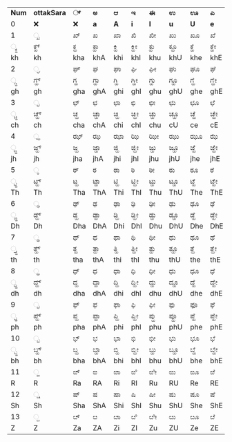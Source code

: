 |         |               |       |       |       |       |       |       |       |       |       |       |       |
|---------|---------------|-------|-------|-------|-------|-------|-------|-------|-------|-------|-------|-------|
| **Num** | **ottakSara** | **್**  | **ಅ** | **ಆ** | **ಇ** | **ಈ** | **ಉ** | **ಊ** | **ಎ** | **ಏ** | **ಒ** | **ಓ** |
| 0       | ❌            | ❌    | **a** | **A** | **i** | **I** | **u** | **U** | **e** | **E** | **o** | **O** |
| 1       | ್ಖ             | ಖ್     | ಖ     | ಖಾ    | ಖಿ     | ಖೀ    | ಖು    | ಖೂ    | ಖೆ     | ಖೇ    | ಖೊ    | ಖೋ    |
| ್ಕ್ಹ      | ಕ್ಹ್            | ಕ್ಹ    | ಕ್ಹಾ   | ಕ್ಹಿ    | ಕ್ಹೀ   | ಕ್ಹು   | ಕ್ಹೂ   | ಕ್ಹೆ    | ಕ್ಹೇ   | ಕ್ಹೊ   | ಕ್ಹೋ   |       |
| kh      | kh            | kha   | khA   | khi   | khI   | khu   | khU   | khe   | khE   | kho   | khO   |       |
| 2       | ್ಘ             | ಘ್     | ಘ     | ಘಾ    | ಘಿ     | ಘೀ    | ಘು    | ಘೂ    | ಘೆ     | ಘೇ    | ಘೊ    | ಘೋ    |
| ್ಗ್ಹ      | ಗ್ಹ್            | ಗ್ಹ    | ಗ್ಹಾ   | ಗ್ಹಿ    | ಗ್ಹೀ   | ಗ್ಹು   | ಗ್ಹೂ   | ಗ್ಹೆ    | ಗ್ಹೇ   | ಗ್ಹೊ   | ಗ್ಹೋ   |       |
| gh      | gh            | gha   | ghA   | ghi   | ghI   | ghu   | ghU   | ghe   | ghE   | gho   | ghO   |       |
| 3       | ್ಛ             | ಛ್     | ಛ     | ಛಾ    | ಛಿ     | ಛೀ    | ಛು    | ಛೂ    | ಛೆ     | ಛೇ    | ಛೊ    | ಛೋ    |
| ್ಚ್ಹ      | ಚ್ಹ್            | ಚ್ಹ    | ಚ್ಹಾ   | ಚ್ಹಿ    | ಚ್ಹೀ   | ಚ್ಹು   | ಚ್ಹೂ   | ಚ್ಹೆ    | ಚ್ಹೇ   | ಚ್ಹೊ   | ಚ್ಹೋ   |       |
| ch      | ch            | cha   | chA   | chi   | chI   | chu   | cU    | ce    | cE    | co    | cO    |       |
| 4       | ್ಝ             | ಝ್     | ಝ     | ಝಾ    | ಝಿ     | ಝೀ    | ಝು    | ಝೂ    | ಝೆ     | ಝೇ    | ಝೊ    | ಝೋ    |
| ್ಜ್ಹ      | ಜ್ಹ್            | ಜ್ಹ    | ಜ್ಹಾ   | ಜ್ಹಿ    | ಜ್ಹೀ   | ಜ್ಹು   | ಜ್ಹೂ   | ಜ್ಹೆ    | ಜ್ಹೇ   | ಜ್ಹೊ   | ಜ್ಹೋ   |       |
| jh      | jh            | jha   | jhA   | jhi   | jhI   | jhu   | jhU   | jhe   | jhE   | jho   | jhO   |       |
| 5       | ್ಠ             | ಠ್     | ಠ     | ಠಾ    | ಠಿ     | ಠೀ    | ಠು    | ಠೂ    | ಠೆ     | ಠೇ    | ಠೊ    | ಠೋ    |
| ್ಟ್ಹ      | ಟ್ಹ್            | ಟ್ಹ    | ಟ್ಹಾ   | ಟ್ಹಿ    | ಟ್ಹೀ   | ಟ್ಹು   | ಟ್ಹೂ   | ಟ್ಹೆ    | ಟ್ಹೇ   | ಟ್ಹೊ   | ಟ್ಹೋ   |       |
| Th      | Th            | Tha   | ThA   | Thi   | ThI   | Thu   | ThU   | The   | ThE   | Tho   | ThO   |       |
| 6       | ್ಢ             | ಢ್     | ಢ     | ಢಾ    | ಢಿ     | ಢೀ    | ಢು    | ಢೂ    | ಢೆ     | ಢೇ    | ಢೊ    | ಢೋ    |
| ್ಡ್ಹ      | ಡ್ಹ್            | ಡ್ಹ    | ಡ್ಹಾ   | ಡ್ಹಿ    | ಡ್ಹೀ   | ಡ್ಹು   | ಡ್ಹೂ   | ಡ್ಹೆ    | ಡ್ಹೇ   | ಡ್ಹೊ   | ಡ್ಹೋ   |       |
| Dh      | Dh            | Dha   | DhA   | Dhi   | DhI   | Dhu   | DhU   | Dhe   | DhE   | Dho   | DhO   |       |
| 7       | ್ಥ             | ಥ್     | ಥ     | ಥಾ    | ಥಿ     | ಥೀ    | ಥು    | ಥೂ    | ಥೆ     | ಥೇ    | ಥೊ    | ಥೋ    |
| ್ತ್ಹ      | ತ್ಹ್            | ತ್ಹ    | ತ್ಹಾ   | ತ್ಹಿ    | ತ್ಹೀ   | ತ್ಹು   | ತ್ಹೂ   | ತ್ಹೆ    | ತ್ಹೇ   | ತ್ಹೊ   | ತ್ಹೋ   |       |
| th      | th            | tha   | thA   | thi   | thI   | thu   | thU   | the   | thE   | tho   | thO   |       |
| 8       | ್ಧ             | ಧ್     | ಧ     | ಧಾ    | ಧಿ     | ಧೀ    | ಧು    | ಧೂ    | ಧೆ     | ಧೇ    | ಧೊ    | ಧೋ    |
| ್ದ್ಹ      | ದ್ಹ್            | ದ್ಹ    | ದ್ಹಾ   | ದ್ಹಿ    | ದ್ಹೀ   | ದ್ಹು   | ದ್ಹೂ   | ದ್ಹೆ    | ದ್ಹೇ   | ದ್ಹೊ   | ದ್ಹೋ   |       |
| dh      | dh            | dha   | dhA   | dhi   | dhI   | dhu   | dhU   | dhe   | dhE   | dho   | dhO   |       |
| 9       | ್ಫ             | ಫ್     | ಫ     | ಫಾ    | ಫಿ     | ಫೀ    | ಫು    | ಫೂ    | ಫೆ     | ಫೇ    | ಫೊ    | ಫೋ    |
| ್ಪ್ಹ      | ಪ್ಹ್            | ಪ್ಹ    | ಪ್ಹಾ   | ಪ್ಹಿ    | ಪ್ಹೀ   | ಪ್ಹು   | ಪ್ಹೂ   | ಪ್ಹೆ    | ಪ್ಹೇ   | ಪ್ಹೊ   | ಪ್ಹೋ   |       |
| ph      | ph            | pha   | phA   | phi   | phI   | phu   | phU   | phe   | phE   | pho   | phO   |       |
| 10      | ್ಭ             | ಭ್     | ಭ     | ಭಾ    | ಭಿ     | ಭೀ    | ಭು    | ಭೂ    | ಭೆ     | ಭೇ    | ಭೊ    | ಭೋ    |
| ್ಬ್ಹ      | ಬ್ಹ್            | ಬ್ಹ    | ಬ್ಹಾ   | ಬ್ಹಿ    | ಬ್ಹೀ   | ಬ್ಹು   | ಬ್ಹೂ   | ಬ್ಹೆ    | ಬ್ಹೇ   | ಬ್ಹೊ   | ಬ್ಹೋ   |       |
| bh      | bh            | bha   | bhA   | bhi   | bhI   | bhu   | bhU   | bhe   | bhE   | bho   | bhO   |       |
| 11      | ್ಱ             | ಱ್     | ಱ     | ಱಾ    | ಱಿ     | ಱೀ    | ಱು    | ಱೂ    | ಱೆ     | ಱೇ    | ಱೊ    | ಱೋ    |
| R       | R             | Ra    | RA    | Ri    | RI    | Ru    | RU    | Re    | RE    | Ro    | RO    |       |
| 12      | ್ಷ             | ಷ್     | ಷ     | ಷಾ    | ಷಿ     | ಷೀ    | ಷು    | ಷೂ    | ಷೆ     | ಷೇ    | ಷೊ    | ಷೋ    |
| Sh      | Sh            | Sha   | ShA   | Shi   | ShI   | Shu   | ShU   | She   | ShE   | Sho   | ShO   |       |
| 13      | ್ೞ             | ೞ್     | ೞ     | ೞಾ    | ೞಿ     | ೞೀ    | ೞು    | ೞೂ    | ೞೆ     | ೞೇ    | ೞೊ    | ೞೋ    |
| Z       | Z             | Za    | ZA    | Zi    | ZI    | Zu    | ZU    | Ze    | ZE    | Zo    | ZO    |       |


